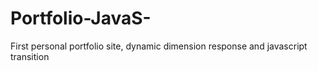 # Portfolio-JavaS-
First personal portfolio site, dynamic dimension response and javascript transition
